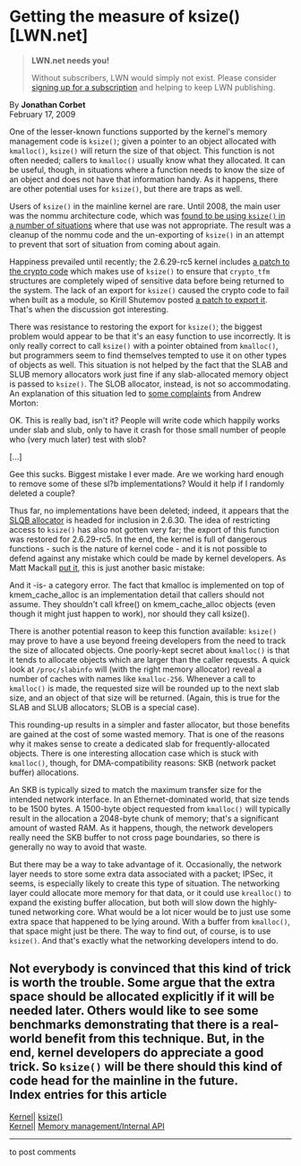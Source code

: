 # Getting the measure of ksize() [LWN.net]

> **LWN.net needs you!**
> 
> Without subscribers, LWN would simply not exist. Please consider [signing up for a subscription](/Promo/nst-nag2/subscribe) and helping to keep LWN publishing. 

By **Jonathan Corbet**  
February 17, 2009 

One of the lesser-known functions supported by the kernel's memory management code is `ksize()`; given a pointer to an object allocated with `kmalloc()`, `ksize()` will return the size of that object. This function is not often needed; callers to `kmalloc()` usually know what they allocated. It can be useful, though, in situations where a function needs to know the size of an object and does not have that information handy. As it happens, there are other potential uses for `ksize()`, but there are traps as well. 

Users of `ksize()` in the mainline kernel are rare. Until 2008, the main user was the nommu architecture code, which was [found to be using `ksize()` in a number of situations](http://lkml.org/lkml/2008/5/22/226) where that use was not appropriate. The result was a cleanup of the nommu code and the un-exporting of `ksize()` in an attempt to prevent that sort of situation from coming about again. 

Happiness prevailed until recently; the 2.6.29-rc5 kernel includes [a patch to the crypto code](/Articles/319689/) which makes use of `ksize()` to ensure that `crypto_tfm` structures are completely wiped of sensitive data before being returned to the system. The lack of an export for `ksize()` caused the crypto code to fail when built as a module, so Kirill Shutemov posted [a patch to export it](/Articles/319690/). That's when the discussion got interesting. 

There was resistance to restoring the export for `ksize()`; the biggest problem would appear to be that it's an easy function to use incorrectly. It is only really correct to call `ksize()` with a pointer obtained from `kmalloc()`, but programmers seem to find themselves tempted to use it on other types of objects as well. This situation is not helped by the fact that the SLAB and SLUB memory allocators work just fine if any slab-allocated memory object is passed to `ksize()`. The SLOB allocator, instead, is not so accommodating. An explanation of this situation led to [some complaints](/Articles/319691/) from Andrew Morton: 

OK. This is really bad, isn't it? People will write code which happily works under slab and slub, only to have it crash for those small number of people who (very much later) test with slob? 

[...] 

Gee this sucks. Biggest mistake I ever made. Are we working hard enough to remove some of these sl?b implementations? Would it help if I randomly deleted a couple? 

Thus far, no implementations have been deleted; indeed, it appears that the [SLQB allocator](http://lwn.net/Articles/311502/) is headed for inclusion in 2.6.30. The idea of restricting access to `ksize()` has also not gotten very far; the export of this function was restored for 2.6.29-rc5. In the end, the kernel is full of dangerous functions - such is the nature of kernel code - and it is not possible to defend against any mistake which could be made by kernel developers. As Matt Mackall [put it](/Articles/319698/), this is just another basic mistake: 

And it -is- a category error. The fact that kmalloc is implemented on top of kmem_cache_alloc is an implementation detail that callers should not assume. They shouldn't call kfree() on kmem_cache_alloc objects (even though it might just happen to work), nor should they call ksize(). 

There is another potential reason to keep this function available: `ksize()` may prove to have a use beyond freeing developers from the need to track the size of allocated objects. One poorly-kept secret about `kmalloc()` is that it tends to allocate objects which are larger than the caller requests. A quick look at `/proc/slabinfo` will (with the right memory allocator) reveal a number of caches with names like `kmalloc-256`. Whenever a call to `kmalloc()` is made, the requested size will be rounded up to the next slab size, and an object of that size will be returned. (Again, this is true for the SLAB and SLUB allocators; SLOB is a special case). 

This rounding-up results in a simpler and faster allocator, but those benefits are gained at the cost of some wasted memory. That is one of the reasons why it makes sense to create a dedicated slab for frequently-allocated objects. There is one interesting allocation case which is stuck with `kmalloc()`, though, for DMA-compatibility reasons: SKB (network packet buffer) allocations. 

An SKB is typically sized to match the maximum transfer size for the intended network interface. In an Ethernet-dominated world, that size tends to be 1500 bytes. A 1500-byte object requested from `kmalloc()` will typically result in the allocation a 2048-byte chunk of memory; that's a significant amount of wasted RAM. As it happens, though, the network developers really need the SKB buffer to not cross page boundaries, so there is generally no way to avoid that waste. 

But there may be a way to take advantage of it. Occasionally, the network layer needs to store some extra data associated with a packet; IPSec, it seems, is especially likely to create this type of situation. The networking layer could allocate more memory for that data, or it could use `krealloc()` to expand the existing buffer allocation, but both will slow down the highly-tuned networking core. What would be a lot nicer would be to just use some extra space that happened to be lying around. With a buffer from `kmalloc()`, that space might just be there. The way to find out, of course, is to use `ksize()`. And that's exactly what the networking developers intend to do. 

Not everybody is convinced that this kind of trick is worth the trouble. Some argue that the extra space should be allocated explicitly if it will be needed later. Others would like to see some benchmarks demonstrating that there is a real-world benefit from this technique. But, in the end, kernel developers do appreciate a good trick. So `ksize()` will be there should this kind of code head for the mainline in the future.  
Index entries for this article  
---  
[Kernel](/Kernel/Index)| [ksize()](/Kernel/Index#ksize)  
[Kernel](/Kernel/Index)| [Memory management/Internal API](/Kernel/Index#Memory_management-Internal_API)  
  


* * *

to post comments 
